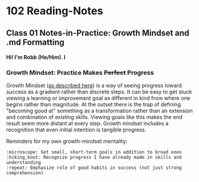 # 102 Reading-Notes

## **Class 01 Notes-in-Practice: Growth Mindset and .md Formatting**

#### Hi! I'm Robb (He/Him). I 

### Growth Mindset: Practice Makes ~~Perfect~~ Progress

Growth Mindset ([as described here](https://www.atlassian.com/blog/inside-atlassian/growth-mindset)) is a way of seeing progress toward success as a gradient rather than discrete steps. It can be easy to get stuck viewing a learning or improvement goal as different in kind from where one begins rather than magnitude. At the outset there is the trap of defining "becoming good at" something as a transformation rather than an extension and combination of existing skills. Viewing goals like this makes the end result seem more distant at every step. Growth mindset includes a recognition that even initial intention is tangible progress. 


Reminders for my own growth-mindset mentality:
```
:microscope: Set small, short-term goals in addition to broad ones
:hiking_boot: Recognize progress I have already made in skills and understanding
:repeat: Emphasize role of good habits in success (not just strong comprehension) 
```




